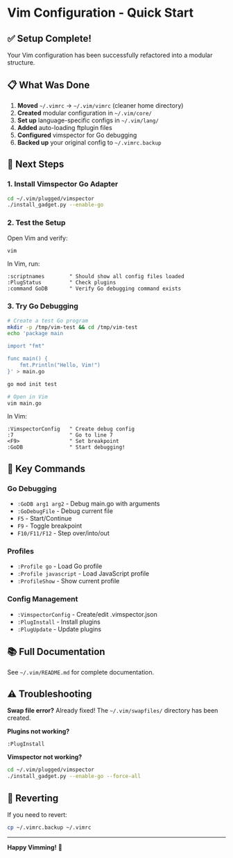 # Vim Configuration - Quick Start

## ✅ Setup Complete!

Your Vim configuration has been successfully refactored into a modular structure.

## 📋 What Was Done

1. **Moved** `~/.vimrc` → `~/.vim/vimrc` (cleaner home directory)
2. **Created** modular configuration in `~/.vim/core/`
3. **Set up** language-specific configs in `~/.vim/lang/`
4. **Added** auto-loading ftplugin files
5. **Configured** vimspector for Go debugging
6. **Backed up** your original config to `~/.vimrc.backup`

## 🚀 Next Steps

### 1. Install Vimspector Go Adapter

```bash
cd ~/.vim/plugged/vimspector
./install_gadget.py --enable-go
```

### 2. Test the Setup

Open Vim and verify:

```bash
vim
```

In Vim, run:
```vim
:scriptnames        " Should show all config files loaded
:PlugStatus         " Check plugins
:command GoDB       " Verify Go debugging command exists
```

### 3. Try Go Debugging

```bash
# Create a test Go program
mkdir -p /tmp/vim-test && cd /tmp/vim-test
echo 'package main

import "fmt"

func main() {
    fmt.Println("Hello, Vim!")
}' > main.go

go mod init test

# Open in Vim
vim main.go
```

In Vim:
```vim
:VimspectorConfig   " Create debug config
:7                  " Go to line 7
<F9>                " Set breakpoint
:GoDB               " Start debugging!
```

## 📖 Key Commands

### Go Debugging
- `:GoDB arg1 arg2` - Debug main.go with arguments
- `:GoDebugFile` - Debug current file
- `F5` - Start/Continue
- `F9` - Toggle breakpoint
- `F10/F11/F12` - Step over/into/out

### Profiles
- `:Profile go` - Load Go profile
- `:Profile javascript` - Load JavaScript profile
- `:ProfileShow` - Show current profile

### Config Management
- `:VimspectorConfig` - Create/edit .vimspector.json
- `:PlugInstall` - Install plugins
- `:PlugUpdate` - Update plugins

## 📚 Full Documentation

See `~/.vim/README.md` for complete documentation.

## ⚠️ Troubleshooting

**Swap file error?**
Already fixed! The `~/.vim/swapfiles/` directory has been created.

**Plugins not working?**
```vim
:PlugInstall
```

**Vimspector not working?**
```bash
cd ~/.vim/plugged/vimspector
./install_gadget.py --enable-go --force-all
```

## 🔄 Reverting

If you need to revert:
```bash
cp ~/.vimrc.backup ~/.vimrc
```

---

**Happy Vimming!** 🎉
